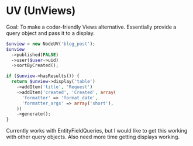 # UV (UnViews)

Goal: To make a coder-friendly Views alternative. Essentially provide a query
object and pass it to a display.

```php
$unview = new NodeUV('blog_post');
$unview
  ->published(FALSE)
  ->user($user->uid)
  ->sortByCreated();

if ($unview->hasResults()) {
  return $unview->display('table')
    ->addItem('title', 'Request')
    ->addItem('created', 'Created', array(
      'formatter' => 'format_date',
      'formatter_args' => array('short'),
    ))
    ->generate();
}
```

Currently works with EntityFieldQueries, but I would like to get this working
with other query objects. Also need more time getting displays working.
